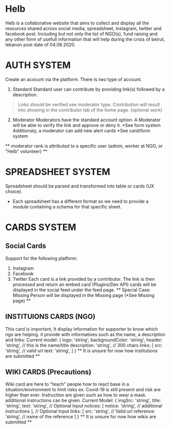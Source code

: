 # Helb


Helb is a collaborative website that aims to collect and display all the resources shared across social media, spreadsheet, instagram, twitter and facebook post. 
Including but not only the list of NGO(s), fund raising and any other form of usefull information that will help during the crisis of beirut, lebanon post date of 04.08.2020.


# AUTH SYSTEM
Create an acocunt via the platform. There is two type of account.
1. Standard
Standard user can contribute by providing link(s) followed by a description.
> Links should be verified see moderator type.
Contribution will result into showing in the contributor tab of the home page. (optional work)

2. Moderator
Moderators have the standard account option.
A Moderator will be able to verify the link and approve or deny it. *See form system
Additionaly, a moderator can add new alert cards *See card/form system

** moderator rank is attributed to a specific user (admin, worker at NGO, or "Helb" volunteer) **

# SPREADSHEET SYSTEM
Spreadsheet should be parsed and transformed into table or cards (UX choice). 
* Each spreadsheet has a different format so we need to provide a module containing a schema for that specific sheet.

# CARDS SYSTEM

## Social Cards
Support for the following platform: 
1. Instagram
2. Facebook
3. Twitter
Each card is a link provided by a contributor.
The link is then processed and return an embed card (Plugins/Dev API)
cards will be displayed in the social feed under the feed page.
** Special Case: Missing Person will be displayed in the Missing page (*See Missing page) ** 

## INSTITUIONS CARDS (NGO)
This card is important, It display information for supporter to know which ngo are helping.
it provide with informatives such as the name, a description and links:
Current model: 
{
  logo: 'string',
  backgroundColor: 'string',
  header: 'string', // this is the name/title
  description: 'string', // 300 chars
  links: [
    src: 'string', // valid url
    text: 'string',
  ]
}
** It is unsure for now how institutions are submitted **

## WIKI CARDS (Precautions)
Wiki card are here to "teach" people how to react base in a situation/environment to limit risks
ex: Covid-19 is still present and risk are higher than ever. Instruction are given such as how to wear a mask. additional instructions can be given. 
Current Model:
{ 
imgSrc: 'string', 
title: 'string', 
text: 'string', 
// Optional Input
notices: [
  notice: 'string', // additional instructions
], 
// Optional Input
links: [
  src: 'string', // Valid url
  reference: 'string', // name of the reference
]
}
** It is unsure for now how wikis are submitted **
